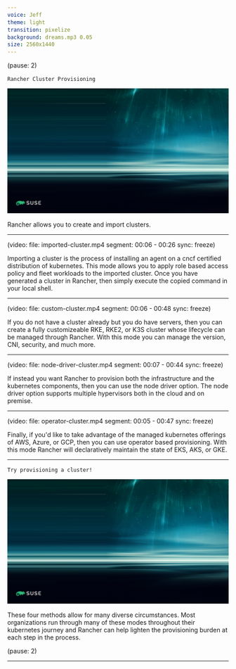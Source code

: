```yaml
---
voice: Jeff
theme: light
transition: pixelize
background: dreams.mp3 0.05
size: 2560x1440
---
```


(pause: 2)

```
Rancher Cluster Provisioning
```

![](background.png)

<!-- Start Script -->
Rancher allows you to create and import clusters.
<!-- End Script -->

---

(video:
  file: imported-cluster.mp4
  segment: 00:06 - 00:26
  sync: freeze)

<!-- Start Script -->
Importing a cluster is the process of installing an agent on a cncf certified distribution of kubernetes.
This mode allows you to apply role based access policy and fleet workloads to the imported cluster.
Once you have generated a cluster in Rancher, then simply execute the copied command in your local shell.
<!-- End Script -->

---

(video:
  file: custom-cluster.mp4
  segment: 00:06 - 00:48
  sync: freeze)

<!-- Start Script -->
If you do not have a cluster already but you do have servers, then you can create a fully customizeable RKE, RKE2, or K3S cluster whose lifecycle can be managed through Rancher. With this mode you can manage the version, CNI, security, and much more.
<!-- End Script -->

---

(video:
  file: node-driver-cluster.mp4
  segment: 00:07 - 00:44
  sync: freeze)

<!-- Start Script -->
If instead you want Rancher to provision both the infrastructure and the kubernetes components, then you can use the node driver option.
The node driver option supports multiple hypervisors both in the cloud and on premise. 
<!-- End Script -->

---

(video:
  file: operator-cluster.mp4
  segment: 00:05 - 00:47
  sync: freeze)

<!-- Start Script -->
Finally, if you'd like to take advantage of the managed kubernetes offerings of AWS, Azure, or GCP, then you can use operator based provisioning.
With this mode Rancher will declaratively maintain the state of EKS, AKS, or GKE.
<!-- End Script -->

---

```
Try provisioning a cluster!
```

![](background.png)

<!-- Start Script -->
These four methods allow for many diverse circumstances. Most organizations run through many of these modes throughout their kubernetes journey and Rancher can help lighten the provisioning burden at each step in the process.
<!-- End Script -->

(pause: 2)

---
